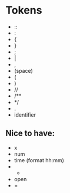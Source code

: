 # Tokens

- ::
- :
- {
- }
- ;
- |
- ,
-  (space)
- (
- )
- //
- /**
- */
- .
- identifier

## Nice to have:
- x
- num
- time (format hh:mm)
- -
- open
- =